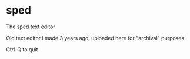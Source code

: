 # sped
The sped text editor

Old text editor i made 3 years ago, uploaded here for "archival" purposes

Ctrl-Q to quit
